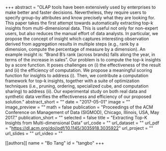 +++
abstract = "OLAP tools have been extensively used by enterprises to make better and faster decisions. Nevertheless, they require users to specify group-by attributes and know precisely what they are looking for. This paper takes the first attempt towards automatically extracting top-k insights from multi-dimensional data. This is useful not only for non-expert users, but also reduces the manual effort of data analysts. In particular, we propose the concept of insight which captures interesting observation derived from aggregation results in multiple steps (e.g., rank by a dimension, compute the percentage of measure by a dimension). An example insight is: “Brand B’s rank (across brands) falls along the year, in terms of the increase in sales”. Our problem is to compute the top-k insights by a score function. It poses challenges on (i) the effectiveness of the result and (ii) the efficiency of computation. We propose a meaningful scoring function for insights to address (i). Then, we contribute a computation framework for top-k insights, together with a suite of optimization techniques (i.e., pruning, ordering, specialized cube, and computation sharing) to address (ii). Our experimental study on both real data and synthetic data verifies the effectiveness and efficiency of our proposed solution."
abstract_short = ""
date = "2017-05-01"
image = ""
image_preview = ""
math = false
publication = "Proceedings of the ACM Conference on Management of Data (SIGMOD), Chicago, Illinois, USA, May 2017."
publication_short = ""
selected = false
title = "Extracting Top-K Insights from Multi-dimensional Data"
url_code = ""
url_dataset = ""
url_pdf = "https://dl.acm.org/doi/pdf/10.1145/3035918.3035922"
url_project = ""
url_slides = ""
url_video = ""

[[authors]]
    name = "Bo Tang"
    id = "tangbo"
+++
